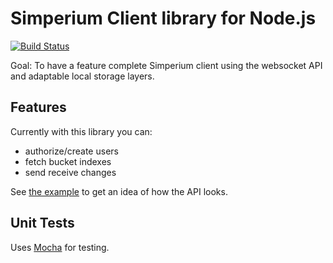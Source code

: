 # Simperium Client library for Node.js

[![Build Status](https://travis-ci.org/Simperium/node-simperium.png)](https://travis-ci.org/Simperium/node-simperium)


Goal: To have a feature complete Simperium client using the websocket API and adaptable local storage layers.

## Features

Currently with this library you can:

- authorize/create users
- fetch bucket indexes
- send receive changes

See [the example](sample/simplenote.js) to get an idea of how the API looks.

## Unit Tests

Uses [Mocha][] for testing.

[Mocha]: http://visionmedia.github.io/mocha/
